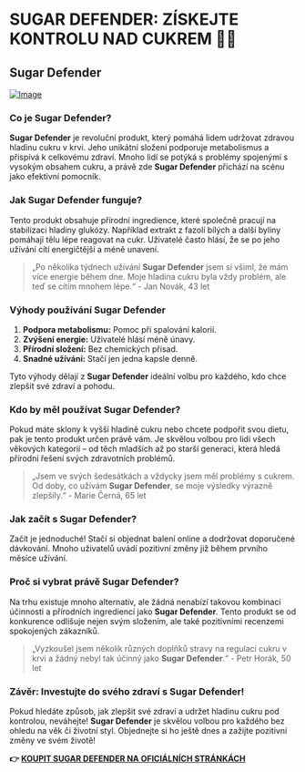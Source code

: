 # SUGAR DEFENDER: ZÍSKEJTE KONTROLU NAD CUKREM 🍭💪

## Sugar Defender

[![Image](https://sugardefender24.com/assets/img/person4.jpg)](https://gchaffi.com/TG4Sol4G)

### Co je Sugar Defender?

**Sugar Defender** je revoluční produkt, který pomáhá lidem udržovat zdravou hladinu cukru v krvi. Jeho unikátní složení podporuje metabolismus a přispívá k celkovému zdraví. Mnoho lidí se potýká s problémy spojenými s vysokým obsahem cukru, a právě zde **Sugar Defender** přichází na scénu jako efektivní pomocník.

### Jak Sugar Defender funguje?

Tento produkt obsahuje přírodní ingredience, které společně pracují na stabilizaci hladiny glukózy. Například extrakt z fazolí bílých a další byliny pomáhají tělu lépe reagovat na cukr. Uživatelé často hlásí, že se po jeho užívání cítí energičtější a méně unavení.

> „Po několika týdnech užívání **Sugar Defender** jsem si všiml, že mám více energie během dne. Moje hladina cukru byla vždy problém, ale teď se cítím mnohem lépe.“ - Jan Novák, 43 let

### Výhody používání Sugar Defender

1. **Podpora metabolismu:** Pomoc při spalování kalorií.
2. **Zvýšení energie:** Uživatelé hlásí méně únavy.
3. **Přírodní složení:** Bez chemických přísad.
4. **Snadné užívání:** Stačí jen jedna kapsle denně.

Tyto výhody dělají z **Sugar Defender** ideální volbu pro každého, kdo chce zlepšit své zdraví a pohodu.

### Kdo by měl používat Sugar Defender?

Pokud máte sklony k vyšší hladině cukru nebo chcete podpořit svou dietu, pak je tento produkt určen právě vám. Je skvělou volbou pro lidi všech věkových kategorií – od těch mladších až po starší generaci, která hledá přírodní řešení svých zdravotních problémů.

> „Jsem ve svých šedesátkách a vždycky jsem měl problémy s cukrem. Od doby, co užívám **Sugar Defender**, se moje výsledky výrazně zlepšily.“ - Marie Černá, 65 let

### Jak začít s Sugar Defender?

Začít je jednoduché! Stačí si objednat balení online a dodržovat doporučené dávkování. Mnoho uživatelů uvádí pozitivní změny již během prvního měsíce užívání.

### Proč si vybrat právě Sugar Defender?

Na trhu existuje mnoho alternativ, ale žádná nenabízí takovou kombinaci účinnosti a přírodních ingrediencí jako **Sugar Defender**. Tento produkt se od konkurence odlišuje nejen svým složením, ale také pozitivními recenzemi spokojených zákazníků.

> „Vyzkoušel jsem několik různých doplňků stravy na regulaci cukru v krvi a žádný nebyl tak účinný jako **Sugar Defender**.“ - Petr Horák, 50 let

### Závěr: Investujte do svého zdraví s Sugar Defender!

Pokud hledáte způsob, jak zlepšit své zdraví a udržet hladinu cukru pod kontrolou, neváhejte! **Sugar Defender** je skvělou volbou pro každého bez ohledu na věk či životní styl. Objednejte si ho ještě dnes a zažijte pozitivní změny ve svém životě!



**👉 [KOUPIT SUGAR DEFENDER NA OFICIÁLNÍCH STRÁNKÁCH](https://gchaffi.com/TG4Sol4G)**